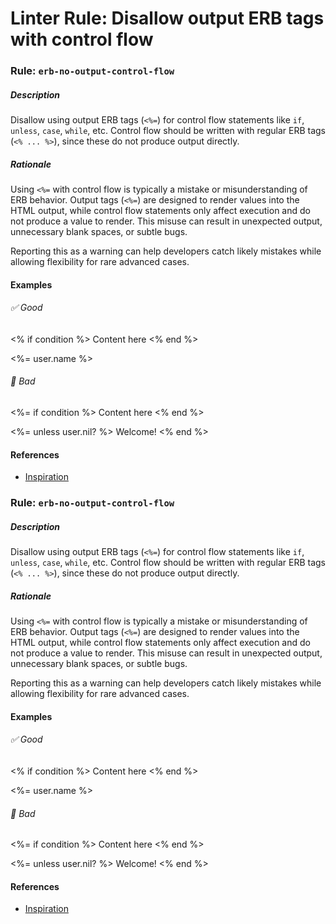 # Linter Rule: Disallow output ERB tags with control flow

### Rule: `erb-no-output-control-flow`
##### Description
Disallow using output ERB tags (`<%=`) for control flow statements like `if`, `unless`, `case`, `while`, etc. Control flow should be written with regular ERB tags (`<% ... %>`), since these do not produce output directly.

##### Rationale
Using `<%=` with control flow is typically a mistake or misunderstanding of ERB behavior. Output tags (`<%=`) are designed to render values into the HTML output, while control flow statements only affect execution and do not produce a value to render. This misuse can result in unexpected output, unnecessary blank spaces, or subtle bugs.

Reporting this as a warning can help developers catch likely mistakes while allowing flexibility for rare advanced cases.

#### Examples
###### ✅ Good
<% if condition %>
  Content here
<% end %>

<%= user.name %>
###### 🚫 Bad
<%= if condition %>
  Content here
<% end %>

<%= unless user.nil? %>
  Welcome!
<% end %>
#### References
* [Inspiration](https://x.com/specialcasedev/status/1935013470069719231)
### Rule: `erb-no-output-control-flow`
##### Description
Disallow using output ERB tags (`<%=`) for control flow statements like `if`, `unless`, `case`, `while`, etc. Control flow should be written with regular ERB tags (`<% ... %>`), since these do not produce output directly.

##### Rationale
Using `<%=` with control flow is typically a mistake or misunderstanding of ERB behavior. Output tags (`<%=`) are designed to render values into the HTML output, while control flow statements only affect execution and do not produce a value to render. This misuse can result in unexpected output, unnecessary blank spaces, or subtle bugs.

Reporting this as a warning can help developers catch likely mistakes while allowing flexibility for rare advanced cases.

#### Examples
###### ✅ Good
<% if condition %>
  Content here
<% end %>

<%= user.name %>
###### 🚫 Bad
<%= if condition %>
  Content here
<% end %>

<%= unless user.nil? %>
  Welcome!
<% end %>
#### References
* [Inspiration](https://x.com/specialcasedev/status/1935013470069719231)